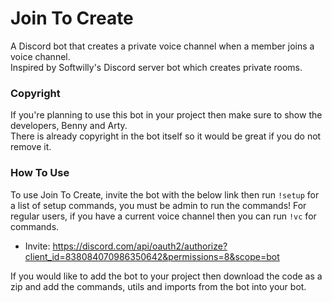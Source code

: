 # Join To Create
A Discord bot that creates a private voice channel when a member joins a voice channel.  
Inspired by Softwilly's Discord server bot which creates private rooms.

### Copyright
If you're planning to use this bot in your project then make sure to show the developers, Benny and Arty.  
There is already copyright in the bot itself so it would be great if you do not remove it.  

### How To Use
To use Join To Create, invite the bot with the below link then run `!setup` for a list of setup commands, you must be admin to run the commands! For regular users, if you have a current voice channel then you can run `!vc` for commands.  
- Invite: https://discord.com/api/oauth2/authorize?client_id=838084070986350642&permissions=8&scope=bot

If you would like to add the bot to your project then download the code as a zip and add the commands, utils and imports from the bot into your bot.
